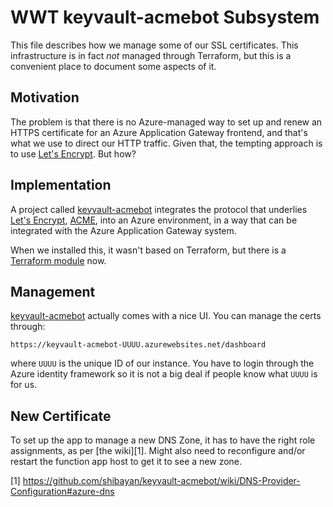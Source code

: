 # WWT keyvault-acmebot Subsystem

This file describes how we manage some of our SSL certificates. This
infrastructure is in fact *not* managed through Terraform, but this is a
convenient place to document some aspects of it.


## Motivation

The problem is that there is no Azure-managed way to set up and renew an HTTPS
certificate for an Azure Application Gateway frontend, and that's what we use to
direct our HTTP traffic. Given that, the tempting approach is to use [Let's
Encrypt][le]. But how?

[le]: https://letsencrypt.org/


## Implementation

A project called [keyvault-acmebot][kvab] integrates the protocol that underlies
[Let's Encrypt][le], [ACME], into an Azure environment, in a way that can be
integrated with the Azure Application Gateway system.

[kvab]: https://github.com/shibayan/keyvault-acmebot
[ACME]: https://www.rfc-editor.org/rfc/rfc8555

When we installed this, it wasn't based on Terraform, but there is a [Terraform
module][tf] now.

[tf]: https://registry.terraform.io/modules/shibayan/keyvault-acmebot/azurerm/latest


## Management

[keyvault-acmebot][kvab] actually comes with a nice UI. You can manage the certs
through:

```
https://keyvault-acmebot-UUUU.azurewebsites.net/dashboard
```

where `UUUU` is the unique ID of our instance. You have to login through the
Azure identity framework so it is not a big deal if people know what `UUUU` is
for us.


## New Certificate

To set up the app to manage a new DNS Zone, it has to have the right role
assignments, as per [the wiki][1]. Might also need to reconfigure and/or restart
the function app host to get it to see a new zone.

[1] https://github.com/shibayan/keyvault-acmebot/wiki/DNS-Provider-Configuration#azure-dns
